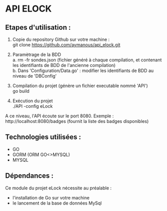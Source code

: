 # API ELOCK

## Etapes d'utilisation :

  1. Copie du repository Github sur votre machine :
  </br>git clone https://github.com/aymanous/api_elock.git

  2. Paramètrage de la BDD
  </br> a. rm -fr sondes.json (fichier généré à chaque compilation, et contenant les identifiants de BDD de l'ancienne compilation)
  </br> b. Dans 'Configuration/Data.go' : modifier les identifiants de BDD au niveau de 'DBConfig'

  2. Compilation du projet (génère un fichier executable nommé 'API')
  </br>go build
 
  3. Exécution du projet
  </br>./API -config eLock
  
A ce niveau, l'API écoute sur le port 8080.
Exemple : http://localhost:8080/badges (fournit la liste des badges disponibles)

## Technologies utilisées :
  - GO
  - GORM (ORM GO<>MYSQL)
  - MYSQL

## Dépendances :
  Ce module du projet eLock nécessite au préalable :
  - l'installation de Go sur votre machine
  - le lancement de la base de données MySql
